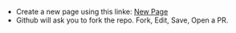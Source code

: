 * Create a new page using this linke: [New Page](https://github.com/emad-elsaid/emad-elsaid.github.io/new)
* Github will ask you to fork the repo. Fork, Edit, Save, Open a PR.
